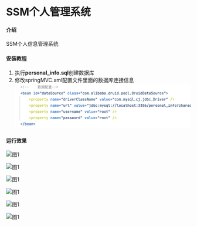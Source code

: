 # SSM个人管理系统

#### 介绍
SSM个人信息管理系统


#### 安装教程

1.  执行**personal_info.sql**创建数据库
2.  修改springMVC.xml配置文件里面的数据库连接信息![image-20230516215823204](./Snipaste_2023-05-16_21-57-48.png)

#### 运行效果

![图1](./image/图1.png)

![图1](./image/图2.png)

![图1](./image/图3.png)

![图1](./image/图4.png)

![图1](./image/图5.png)

![图1](./image/图6.png)
